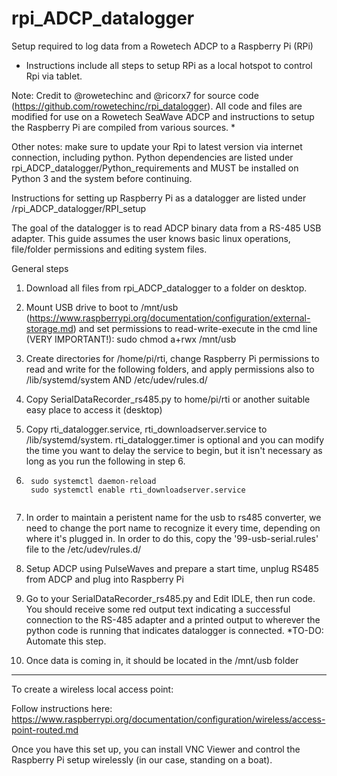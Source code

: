 # rpi_ADCP_datalogger
Setup required to log data from a Rowetech ADCP to a Raspberry Pi (RPi)
- Instructions include all steps to setup RPi as a local hotspot to control Rpi via tablet.

Note: Credit to @rowetechinc and @ricorx7 for source code (https://github.com/rowetechinc/rpi_datalogger). All code and files are modified for use on a Rowetech SeaWave ADCP and instructions to setup the Raspberry Pi are compiled from various sources. *

Other notes: make sure to update your Rpi to latest version via internet connection, including python. Python dependencies are listed under rpi_ADCP_datalogger/Python_requirements and MUST be installed on Python 3 and the system before continuing.

Instructions for setting up Raspberry Pi as a datalogger are listed under /rpi_ADCP_datalogger/RPI_setup

The goal of the datalogger is to read ADCP binary data from a RS-485 USB adapter. This guide assumes the user knows basic linux operations, file/folder permissions and editing system files.

General steps

1. Download all files from rpi_ADCP_datalogger to a folder on desktop.

2. Mount USB drive to boot to /mnt/usb (https://www.raspberrypi.org/documentation/configuration/external-storage.md) and set permissions to read-write-execute in the cmd line (VERY IMPORTANT!): sudo chmod a+rwx /mnt/usb 

3. Create directories for /home/pi/rti, change Raspberry Pi permissions to read and write for the following folders, and apply permissions also to /lib/systemd/system AND /etc/udev/rules.d/

4. Copy SerialDataRecorder_rs485.py to home/pi/rti or another suitable easy place to access it (desktop)

5. Copy rti_datalogger.service, rti_downloadserver.service to /lib/systemd/system. rti_datalogger.timer is optional and you can modify the time you want to delay the service to begin, but it isn't necessary as long as you run the following in step 6.

6. ~~~~~~
    sudo systemctl daemon-reload
    sudo systemctl enable rti_downloadserver.service
    
7. In order to maintain a peristent name for the usb to rs485 converter, we need to change the port name to recognize it every time,     depending on where it's plugged in. In order to do this, copy the '99-usb-serial.rules' file to the /etc/udev/rules.d/ 

8. Setup ADCP using PulseWaves and prepare a start time, unplug RS485 from ADCP and plug into Raspberry Pi

9. Go to your SerialDataRecorder_rs485.py and Edit IDLE, then run code. You should receive some red output text indicating a successful connection to the RS-485 adapter and a printed output to wherever the python code is running that indicates datalogger is connected. *TO-DO: Automate this step.

10. Once data is coming in, it should be located in the /mnt/usb folder

********************************************
To create a wireless local access point:

Follow instructions here: https://www.raspberrypi.org/documentation/configuration/wireless/access-point-routed.md

Once you have this set up, you can install VNC Viewer and control the Raspberry Pi setup wirelessly (in our case, standing on a boat).


